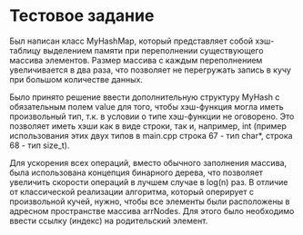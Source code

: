 # Тестовое задание
Был написан класс MyHashMap, который представляет собой хэш-таблицу выделением памяти при переполнении существующего массива элементов. Размер массива с каждым переполнением увеличивается в два раза, что позволяет не перегружать запись в кучу при большом количестве данных.

Было принято решение ввести дополнительную структуру MyHash с обязательным полем value для того, чтобы хэш-функция могла иметь произвольный тип, т.к. в условии о типе хэш-функции не оговорено. Это позволяет иметь хэши как в виде строки, так и, например, int (пример использования этих двух типов в main.cpp строка 67 - тип char*, строка 68 - тип size_t).

Для ускорения всех операций, вместо обычного заполнения массива, была использована концепция бинарного дерева, что позволяет увеличить скорости операций в лучшем случае в log(n) раз. В отличие от классической реализации алгоритма, который оперирует с произвольной кучей, нужно, чтобы все элементы были расположены в адресном пространстве массива arrNodes. Для этого было необходимо ввести ссылку (индекс) на родительский элемент.
